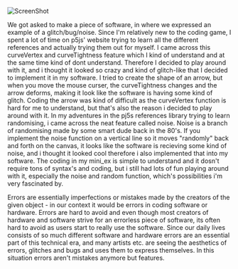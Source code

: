 ![ScreenShot](https://github.com/NickSander/Mini_ex/blob/master/Mini_ex(2)/Screenshot.png)

We got asked to make a piece of software, in where we expressed an example of a glitch/bug/noise.
Since I'm relatively new to the coding game, I spent a lot of time on p5js' website trying to learn all the different references and actually trying them out for myself. I came across this curveVertex and curveTightness feature which I kind of understand and at the same time kind of dont understand. Therefore I decided to play around with it, and i thought it looked so crazy and kind of glitch-like that I decided to implement it in my software. I tried to create the shape of an arrow, but when you move the mouse curser, the curveTightness changes and the arrow deforms, making it look like the software is having some kind of glitch. Coding the arrow was kind of difficult as the curveVertex function is hard for me to understand, but that's also the reason i decided to play around with it. In my adventures in the pj5s references library trying to learn randomising, i came across the neat feature called noise. Noise is a branch of randomising made by some smart dude back in the 80's. If you implement the noise function on a vertical line so it moves "randomly" back and forth on the canvas, it looks like the software is recieving some kind of noise, and i thought it looked cool therefore i also implemented that into my software. The coding in my mini_ex is simple to understand and it dosn't require tons of syntax's and coding, but i still had lots of fun playing around with it, especially the noise and random function, which's possibilities i'm very fascinated by.

Errors are essentially imperfections or mistakes made by the creators of the given object - in our context it would be errors in coding software or hardware. Errors are hard to avoid and even though most creators of hardware and software strive for an errorless piece of software, its often hard to avoid as users start to really use the software. Since our daily lives consists of so much different software and hardware errors are an essential part of this technical era, and many artists etc. are seeing the aesthetics of errors, glitches and bugs and uses them to express themselves. In this situation errors aren't mistakes anymore but features. 
